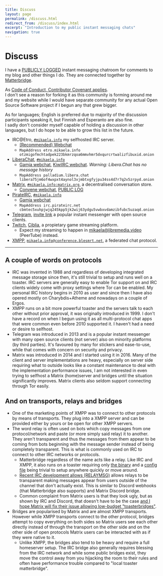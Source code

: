 ```yaml
---
title: Discuss
layout: page
permalink: /discuss.html
redirect_from: /discuss/index.html
excerpt: "Introduction to my public instant messaging chats"
navigation: true
---
```


# Discuss

I have a [PUBLICLY LOGGED](https://view.matrix.org/room/!xFKkXCpcnEwgBEQBFt:matrix.org/) instant messaging chatroom for comments to my
blog and other things I do. They are connected together by [Matterbridge](https://github.com/42wim/matterbridge/#matterbridge).

As [Code of Conduct, Contributor Covenant applies](https://www.contributor-covenant.org/version/2/0/code_of_conduct/).<br>
I don't see a reason for forking it as this community is forming around me
and my website while I would have separate community for any actual Open
Source Software project if I begun any that grew bigger.

As for languages; English is preferred due to majority of the discussion
participants speaking it, but Finnish and Esperanto are also fine.<br> I sadly
don't consider myself capable of holding a discussion in other languages, but
I do hope to be able to grow this list in the future.

* IRC@Etro, [`#mikaela.info`](ircs://etro.mikaela.info:6697/#mikaela.info)
  my selfhosted IRC server.
  * [(Recommended) Webchat](https://irc.etro.mikaela.info/#mikaela.info)
  * `MapAddress etro.mikaela.info otzmigofmchtadpek223bkmrzqoa6mmvhmr5dxqurcrtwalizfibuxid.onion`
* [LiberaChat], [`#mikaela.info`](ircs://irc.libera.chat:6697/#mikaela.info)
  * [Gamja webchat](https://web.libera.chat/gamja/#mikaela.info), [KiwiIRC webchat](https://web.libera.chat/#mikaela.info). *Warning: Libera.Chat has no message history*
  * `MapAddress palladium.libera.chat libera75jm6of4wxpxt4aynol3xjmbtxgfyjpu34ss4d7r7q2v5zrpyd.onion`
* [Matrix], [`#mikaela.info:matrix.org`](matrix:roomid/xFKkXCpcnEwgBEQBFt:matrix.org?action=join&via=matrix.org&via=tedomum.net&via=the-apothecary.club),
  a decentralised conversation store.
  * [Convene webchat](https://letsconvene.im/app/#/join/%23mikaela.info:matrix.org), [PUBLIC LOG](https://view.matrix.org/room/!xFKkXCpcnEwgBEQBFt:matrix.org/)
* [PirateIRC], [`#mikaela.info`](ircs://irc.pirateirc.net:6697/#mikaela.info)
  * [Gamja webchat](https://webchat.pirateirc.net/)
  * `MapAddress irc.pirateirc.net cbmtec5xuhpjwjq245kpp5jk2wij63ydgu5vwbxvdamzibfubc5uzaqd.onion`
* [Telegram], [invite link](https://t.me/joinchat/OEuthjzmg60xNzA0) a
  popular instant messenger with open source clients.
* [Twitch], [Ciblia](https://twitch.tv/Ciblia), a propietary game streaming
  platform.
  * Expect my streaming to happen in [mikaela@libremedia.video](https://libremedia.video/accounts/mikaela/)
    (PeerTube) instead.
* [XMPP], [`mikaela.info@conference.blesmrt.net`](xmpp:mikaela.info@conference.blesmrt.net?join),
  a federated chat protocol.

[ErgoChat]:https://ergo.chat/
[LiberaChat]:https://libera.chat/
[NixNet IRC]:https://docs.nixnet.services/IRC
[Matrix]:https://matrix.org/
[PirateIRC]:https://pirateirc.net/
[Telegram]:https://telegram.org/
[Twitch]:https://twitch.tv/
[XMPP]:https://xmpp.org/

* * * * *

## A couple of words on protocols

* IRC was invented in 1988 and regardless of developing integrated message
  storage since then, it's still trivial to setup and runs well on a toaster.
  IRC servers are generally easy to enable Tor support on and IRC clients
  widely come with proxy settings where Tor can be enabled. My personal
  IRC history begins in 2010 as user and since then I have also opered
  mostly on Charybdis+Atheme and nowadays on a couple of Ergos.
* XMPP runs on a bit more powerful toaster and the servers talk to each other
  without prior approval, it was originally introduced in 1999. I don't have
  a record on when I begun using it as all multi-protocol chat apps that were
  common even before 2010 supported it. I haven't had a need or desire to selfhost.
* Telegram was introduced in 2013 and is a popular instant messenger with
  many open source clients (not server) also on minority platforms (by third
  parties). It's favoured by many for stickers and ease-to-use, while that
  comes with concern on security and privacy.
* Matrix was introduced in 2014 and I started using it in 2016. Many of the
  client and server implementations are heavy, especially on server side requiring what to outside looks
  like a constant maintenance to deal with the implementation performance issues,
  I am not interested in even trying to selfhost a Matrix (home)server and bridges
  until the situation significantly improves. Matrix clients also seldom
  support connecting through Tor easily.

## And on transports, relays and bridges

* One of the marketing points of XMPP was to connect to other protocols by
  means of transports. They plug into a XMPP server and can be provided either
  by yours or be open for other XMPP servers.
* The word relay is often used on bots which copy messages from one protocol/network
  and paste (or more simply said relay) it to another. They aren't transparent and thus the
  messages from them appear to be coming from bots beginning with the message
  sender instead of being completely transparent. This is what is commonly
  used on IRC to connect to other IRC networks or protocols.
  * Matterbridge regardless of the name acts like a relay. Like IRC and XMPP,
    it also runs on a toaster requiring only [the binary](https://github.com/42wim/matterbridge/releases)
    and a [config file](https://gitea.blesmrt.net/mikaela/gist/src/branch/master/irc/matterbridge/matterbridge-example.toml)
    being trivial to setup anywhere quickly or move around.
  * [Recent IRC development allows (RELAYMSG)](https://github.com/ircv3/ircv3-specifications/pull/417)
    allows relays to be transparent making messages appear from users outside
    of the channel that don't actually exist. This is similar to Discord webhooks
    (that Matterbridge also supports) and Matrix Discord bridge.
  * Common complaint from Matrix users is that they look ugly, but as shown
    by IRC and Discord, that doesn't have to be the case
    [and I hope Matrix will fix their issue allowing low-budget "toasterbridges"](https://github.com/matrix-org/matrix-doc/issues/3222).
* Bridges are popularised by Matrix and are almost XMPP transports. However
  while XMPP transports connect to the other protocol, bridges attempt to
  copy everything on both sides so Matrix users see each other directly instead
  of through the transport on the other side and on the other side of open protocols
  Matrix users can be interacted with as if they were native to it.
  * Unlike XMPP, the bridges also tend to be heavy and require a full homeserver
    setup. The IRC bridge also generally requires blessing from the IRC network
    and while some public bridges exist, they move the control away from you
    hijacking the room to their rules and often have performance trouble
    compared to "local toaster matterbridge".

